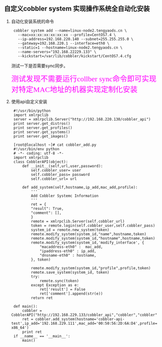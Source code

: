 ## 自定义cobbler system 实现操作系统全自动化安装

1. 自动化安装系统的命令

		cobbler system add --name=linux-node2.tengyaods.cn \
		  --mac=xx:xx:xx:xx:xx:xx --profile=CentOS7.4 \
		  --ip-address=192.168.220.140 --subnet=255.255.255.0 \
		  --gateway=192.168.220.1 --interface=eth0 \
		  --static=1 --hostname=linux-node2.tengyaods.cn \
		  --name-servers="192.168.22229.133" \
		  --kickstart=/var/lib/cobbler/kickstart/CentOS7.4.cfg

	测试一下是否需要sync同步。

	<font color=#FF00FF size=5 face="黑体">测试发现不需要运行collber sync命令即可实现对特定MAC地址的机器实现定制化安装</font>

2. 使用api自定义安装

		#!/usr/bin/python
		import xmlrpclib
		server = xmlrpclib.Server("http://192.168.220.130/cobbler_api")	
		print server.get_distros()
		print server.get_profiles()
		print server.get_systems()
		print server.get_images()

		[root@localhost ~]# cat cobbler_add.py 
		#!/usr/bin/env python
		# -*- coding: utf-8 -*-
		import xmlrpclib
		class CobblerAPI(object):
		    def __init__(self,url,user,password):
		        self.cobbler_user= user
		        self.cobbler_pass= password
		        self.cobbler_url= url
		
		    def add_system(self,hostname,ip_add,mac_add,profile):
		        '''
		        Add Cobbler Systemc Information
		        '''
		        ret = {
		        "result": True,
		        "comment": [],
		        }
		        remote = xmlrpclib.Server(self.cobbler_url)
		        token = remote.login(self.cobbler_user,self.cobbler_pass)
		        system_id = remote.new_system(token)
		        remote.modify_system(system_id,"name",hostname,token)
		        remote.modify_system(system_id,"hostname",hostname,token)
		        remote.modify_system(system_id,'modify_interface', {
		            "macaddress-eth0" :  mac_add,
		            "ipaddress-eth0" : ip_add,
		            "dnsname-eth0" : hostname,
		        }, token)
		
		        remote.modify_system(system_id,"profile",profile,token)
		        remote.save_system(system_id, token)
		        try:
		            remote.sync(token)
		        except Exception as e:
		            ret['result'] = False
		            ret['comment'].append(str(e))
		        return ret
		
		def main():
		    cobbler = CobblerAPI("http://192.168.229.133/cobbler_api","cobbler","cobbler")
		    ret = cobbler.add_system(hostname='cobbler-api-test',ip_add='192.168.229.111',mac_add='00:50:56:2D:6A:D4',profile='CentOS7-x86_64')
		    print ret
		if __name__ == '__main__':
		    main()
